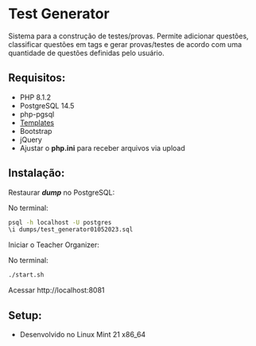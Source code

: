 # Test Generator

Sistema para a construção de testes/provas. Permite adicionar questões, classificar questões em tags e gerar provas/testes de acordo com uma quantidade de questões definidas pelo usuário.

## Requisitos:

* PHP 8.1.2
* PostgreSQL 14.5
* php-pgsql 
* [Templates](https://raelcunha.com/template/)
* Bootstrap
* jQuery
* Ajustar o __php.ini__ para receber arquivos via upload

## Instalação:

Restaurar ***dump*** no PostgreSQL:

No terminal:
```sh
psql -h localhost -U postgres
\i dumps/test_generator01052023.sql
```

Iniciar o Teacher Organizer:

No terminal:
```sh
./start.sh
```

Acessar http://localhost:8081

## Setup:

* Desenvolvido no Linux Mint 21 x86_64 

